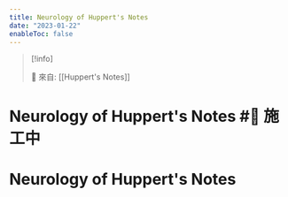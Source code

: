 ```yaml
---
title: Neurology of Huppert's Notes
date: "2023-01-22"
enableToc: false
---
```


> [!info]
>
> 🌱 來自: [[Huppert's Notes]]

# Neurology of Huppert's Notes #🚧 施工中

# Neurology of Huppert's Notes

